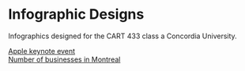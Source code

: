 # Infographic Designs

Infographics designed for the CART 433 class a Concordia University.

[Apple keynote event](https://rydana.github.io/Infographic-Design/P2-AppleEvent/)   
[Number of businesses in Montreal](https://rydana.github.io/Infographic-Design/p3-MtlBiz/)
